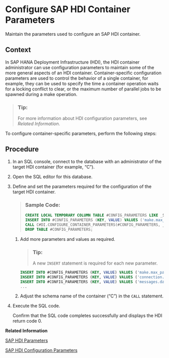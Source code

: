 <!-- loiod87e9a9aa6d24a609ab95d6fa87508fd -->

# Configure SAP HDI Container Parameters

Maintain the parameters used to configure an SAP HDI container.



## Context

In SAP HANA Deployment Infrastructure \(HDI\), the HDI container administrator can use configuration parameters to maintain some of the more general aspects of an HDI container. Container-specific configuration parameters are used to control the behavior of a single container, for example, they can be used to specify the time a container operation waits for a locking conflict to clear, or the maximum number of parallel jobs to be spawned during a make operation.

> ### Tip:  
> For more information about HDI configuration parameters, see *Related Information*.

To configure container-specific parameters, perform the following steps:



## Procedure

1.  In an SQL console, connect to the database with an administrator of the target HDI container \(for example, “C”\).

2.  Open the SQL editor for this database.

3.  Define and set the parameters required for the configuration of the target HDI container.

    > ### Sample Code:  
    > ```sql
    > CREATE LOCAL TEMPORARY COLUMN TABLE #CONFIG_PARAMETERS LIKE _SYS_DI.TT_PARAMETERS; 
    > INSERT INTO #CONFIG_PARAMETERS (KEY, VALUE) VALUES ('make.max_parallel_jobs', '8');
    > CALL C#DI.CONFIGURE_CONTAINER_PARAMETERS(#CONFIG_PARAMETERS, _SYS_DI.T_NO_PARAMETERS, ?, ?, ?);
    > DROP TABLE #CONFIG_PARAMETERS; 
    > ```

    1.  Add more parameters and values as required.

        > ### Tip:  
        > A new `INSERT` statement is required for each new parameter.

        ```sql
        INSERT INTO #CONFIG_PARAMETERS (KEY, VALUE) VALUES ('make.max_parallel_jobs', '8');
        INSERT INTO #CONFIG_PARAMETERS (KEY, VALUE) VALUES ('connection.transaction_lock_wait_timeout', '1,000');
        INSERT INTO #CONFIG_PARAMETERS (KEY, VALUE) VALUES ('messages.days_to_keep', '30');
        ...
        ```

    2.  Adjust the schema name of the container \(“C”\) in the `CALL` statement.


4.  Execute the SQL code.

    Confirm that the SQL code completes successfully and displays the HDI return code 0.


**Related Information**  


[SAP HDI Parameters](../13-HDI-Cloud-Admin-Maintain-HDI/sap-hdi-parameters-e2d3e54.md "An overview of the parameters available for the SAP HANA Deployment Infrastructure (HDI) and the corresponding build plug-ins.")

[SAP HDI Configuration Parameters](../13-HDI-Cloud-Admin-Maintain-HDI/sap-hdi-configuration-parameters-1d9582a.md "Configuration parameters are used to configure the behavior of SAP HANA Deployment Infrastructure (HDI).")

